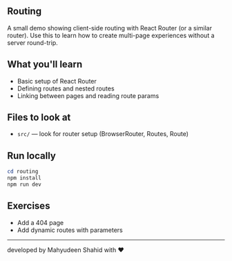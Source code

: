 

## Routing

A small demo showing client-side routing with React Router (or a similar router). Use this to learn how to create multi-page experiences without a server round-trip.

## What you'll learn

- Basic setup of React Router
- Defining routes and nested routes
- Linking between pages and reading route params

## Files to look at

- `src/` — look for router setup (BrowserRouter, Routes, Route)

## Run locally

```powershell
cd routing
npm install
npm run dev
```

## Exercises

- Add a 404 page
- Add dynamic routes with parameters
---

developed by Mahyudeen Shahid with ❤
